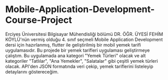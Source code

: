 # Mobile-Application-Development-Course-Project

Erciyes Üniversitesi Bilgisayar Mühendisliği bölümü DR. ÖĞR. ÜYESİ FEHİM KÖYLÜ'nün vermiş olduğu 4. sınıf seçmeli Mobile Application Development dersi için hazırlanmış, flutter ile geliştirilmiş bir mobil yemek tarifi uygulamasıdır. 
Bu projede bir yemek tarifleri uygulaması geliştirmeye çalıştım. Bu uygulamada ana kategori "Yemek Türleri" olacak ve alt kategoriler "Tatlılar", "Ana Yemekler", "Salatalar" gibi çeşitli yemek türleri olacak. API'den JSON formatında veri çekip, yemek tariflerini listeleyip detaylarını göstereceğim.
